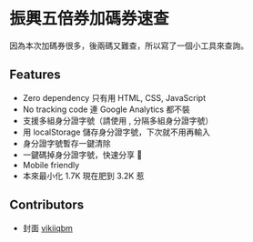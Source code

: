 # 振興五倍券加碼券速查

因為本次加碼券很多，後兩碼又難查，所以寫了一個小工具來查詢。

## Features

* Zero dependency 只有用 HTML, CSS, JavaScript
* No tracking code 連 Google Analytics 都不裝
* 支援多組身分證字號（請使用 , 分隔多組身分證字號）
* 用 localStorage 儲存身分證字號，下次就不用再輸入
* 身分證字號暫存一鍵清除
* 一鍵碼掉身分證字號，快速分享 🤣
* Mobile friendly
* 本來最小化 1.7K 現在肥到 3.2K 惹

## Contributors

* 封面 [vikiiqbm](https://www.instagram.com/vikiiqbm/)
